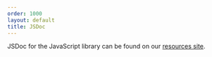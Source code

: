 ```yaml
---
order: 1000
layout: default
title: JSDoc
---
```

JSDoc for the JavaScript library can be found on our <a href="http://resources.cumulocity.com/documentation/jssdk/current/" target="_blank">resources site</a>.

